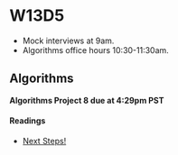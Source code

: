 # W13D5
* Mock interviews at 9am.
* Algorithms office hours 10:30-11:30am.

## Algorithms

__Algorithms Project 8 due at 4:29pm PST__

#### Readings
* [Next Steps!](./algorithms/w13d4/next-steps.md)
